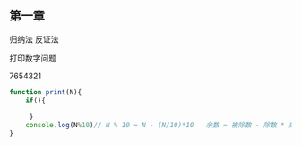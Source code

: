 ## 第一章

归纳法  反证法

打印数字问题

7654321  

```js
function print(N){
    if(){
       
     }
    console.log(N%10)// N % 10 = N - (N/10)*10   余数 = 被除数 - 除数 * 商
}
```

